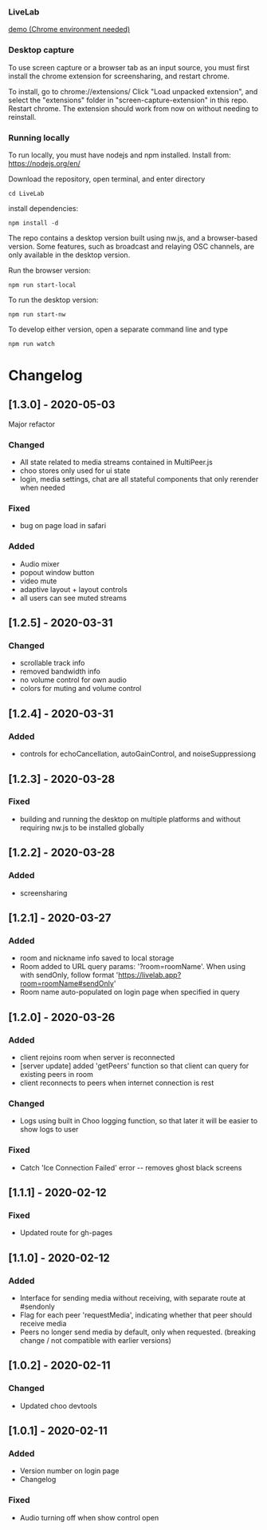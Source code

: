 ### LiveLab

[demo (Chrome environment needed)](https://livelab.app)

### Desktop capture
To use screen capture or a browser tab as an input source, you must first install the chrome extension for screensharing, and restart chrome.

To install, go to chrome://extensions/
Click "Load unpacked extension", and select the "extensions" folder in "screen-capture-extension" in this repo. Restart chrome. The extension should work from now on without needing to reinstall.

### Running locally

To run locally, you must have nodejs and npm installed. Install from: https://nodejs.org/en/

Download the repository, open terminal, and enter directory
```
cd LiveLab
```

install dependencies:
```
npm install -d
```

The repo contains a desktop version built using nw.js, and a browser-based version. Some features, such as broadcast and relaying OSC channels, are only available in the desktop version.

Run the browser version:
```
npm run start-local
```

To run the desktop version:
```
npm run start-nw
```

To develop either version, open a separate command line and type
```
npm run watch
```

# Changelog
## [1.3.0] - 2020-05-03
  Major refactor
### Changed
  - All state related to media streams contained in MultiPeer.js
  - choo stores only used for ui state
  - login, media settings, chat are all stateful components that only rerender when needed

### Fixed
  - bug on page load in safari
  
### Added
  - Audio mixer
  - popout window button
  - video mute
  - adaptive layout + layout controls
  - all users can see muted streams

## [1.2.5] - 2020-03-31
### Changed
 - scrollable track info
 - removed bandwidth info
 - no volume control for own audio
 - colors for muting and volume control

## [1.2.4] - 2020-03-31
### Added
 - controls for echoCancellation, autoGainControl, and noiseSuppressiong

## [1.2.3] - 2020-03-28
### Fixed
 - building and running the desktop on multiple platforms and without requiring nw.js to be installed globally

## [1.2.2] - 2020-03-28
### Added
 - screensharing

## [1.2.1] - 2020-03-27
### Added
 - room and nickname info saved to local storage
 - Room added to URL query params: '?room=roomName'. When using with sendOnly, follow format 'https://livelab.app?room=roomName#sendOnly'
 - Room name auto-populated on login page when specified in query

## [1.2.0] - 2020-03-26
### Added
 - client rejoins room when server is reconnected
 - [server update] added 'getPeers' function so that client can query for existing peers in room
 - client reconnects to peers when internet connection is rest

### Changed
 - Logs using built in Choo logging function, so that later it will be easier to show logs to user

### Fixed
  - Catch 'Ice Connection Failed' error -- removes ghost black screens

## [1.1.1] - 2020-02-12
### Fixed
 - Updated route for gh-pages

## [1.1.0] - 2020-02-12
### Added
- Interface for sending media without receiving, with separate route at #sendonly
- Flag for each peer 'requestMedia', indicating whether that peer should receive media
- Peers no longer send media by default, only when requested. (breaking change / not compatible with earlier versions)

## [1.0.2] - 2020-02-11
### Changed
- Updated choo devtools

## [1.0.1] - 2020-02-11
### Added
- Version number on login page
- Changelog

### Fixed
- Audio turning off when show control open
